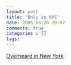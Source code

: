 ```yaml
---
layout: post
title: 'Only in NYC'
date: 2005-06-26 20:07
comments: true
categories : []
tags:
---
```

<a href="http://www.overheardinnewyork.com/">Overheard in New York</a>

